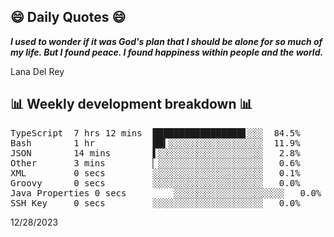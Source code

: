 ## 😄 Daily Quotes 😄

_**I used to wonder if it was God's plan that I should be alone for so much of my life. But I found peace. I found happiness within people and the world.**_

Lana Del Rey



## 📊 Weekly development breakdown 📊

<pre>TypeScript  7 hrs 12 mins  █████████████████▋░░░  84.5%
Bash        1 hr           ██▍░░░░░░░░░░░░░░░░░░  11.9%
JSON        14 mins        ▌░░░░░░░░░░░░░░░░░░░░   2.8%
Other       3 mins         ▏░░░░░░░░░░░░░░░░░░░░   0.6%
XML         0 secs         ░░░░░░░░░░░░░░░░░░░░░   0.1%
Groovy      0 secs         ░░░░░░░░░░░░░░░░░░░░░   0.0%
Java Properties 0 secs         ░░░░░░░░░░░░░░░░░░░░░   0.0%
SSH Key     0 secs         ░░░░░░░░░░░░░░░░░░░░░   0.0%</pre>

12/28/2023